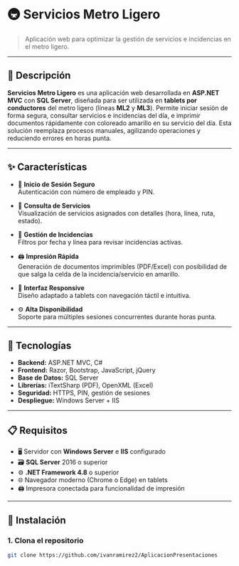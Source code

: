 # 🚇 Servicios Metro Ligero

> Aplicación web para optimizar la gestión de servicios e incidencias en el metro ligero.

---

## 📝 Descripción

**Servicios Metro Ligero** es una aplicación web desarrollada en **ASP.NET MVC** con **SQL Server**, diseñada para ser utilizada en **tablets por conductores** del metro ligero (líneas **ML2** y **ML3**). Permite iniciar sesión de forma segura, consultar servicios e incidencias del día, e imprimir documentos rápidamente con coloreado amarillo en su servicio del día. Esta solución reemplaza procesos manuales, agilizando operaciones y reduciendo errores en horas punta.

---

## ✨ Características

- 🔐 **Inicio de Sesión Seguro**  
  Autenticación con número de empleado y PIN.

- 📅 **Consulta de Servicios**  
  Visualización de servicios asignados con detalles (hora, línea, ruta, estado).

- 🚨 **Gestión de Incidencias**  
  Filtros por fecha y línea para revisar incidencias activas.

- 🖨️ **Impresión Rápida**  
  Generación de documentos imprimibles (PDF/Excel) con posibilidad de que salga la celda de la incidencia/servicio en amarillo.

- 📱 **Interfaz Responsive**  
  Diseño adaptado a tablets con navegación táctil e intuitiva.

- ⚙️ **Alta Disponibilidad**  
  Soporte para múltiples sesiones concurrentes durante horas punta.

---

## 🧰 Tecnologías

- **Backend:** ASP.NET MVC, C#  
- **Frontend:** Razor, Bootstrap, JavaScript, jQuery  
- **Base de Datos:** SQL Server  
- **Librerías:** iTextSharp (PDF), OpenXML (Excel)  
- **Seguridad:** HTTPS, PIN, gestión de sesiones  
- **Despliegue:** Windows Server + IIS  

---

## 📋 Requisitos

- 🖥️ Servidor con **Windows Server** e **IIS** configurado  
- 🗃️ **SQL Server** 2016 o superior  
- ⚙️ **.NET Framework 4.8** o superior  
- 🌐 Navegador moderno (Chrome o Edge) en tablets  
- 🖨️ Impresora conectada para funcionalidad de impresión  

---

## 🚀 Instalación

### 1. Clona el repositorio

```bash
git clone https://github.com/ivanramirez2/AplicacionPresentaciones
